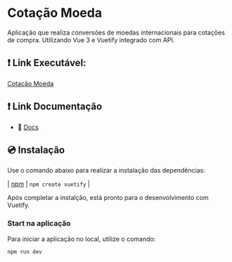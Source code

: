 # Cotação Moeda

Aplicação que realiza conversões de moedas internacionais para cotações de compra. Utilizando Vue 3 e Vuetify integrado com API.

## ❗️ Link Executável:
[Cotação Moeda](https://cotacao-moeda-steel.vercel.app/)

## ❗️ Link Documentação

- 📄 [Docs](https://vuetifyjs.com/)

## 💿 Instalação

Use o comando abaixo para realizar a instalação das dependências:

| [npm](https://vuetifyjs.com/en/getting-started/installation/)     | `npm create vuetify`  |

Após completar a instalção, está pronto para o desenvolvimento com Vuetify.


### Start na aplicação

Para iniciar a aplicação no local, utilize o comando:

```bash
npm run dev
```

